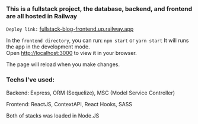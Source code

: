 ### This is a fullstack project, the database, backend, and frontend are all hosted in Railway

`Deploy link:` [fullstack-blog-frontend.up.railway.app ](fullstack-blog-frontend.up.railway.app )

In the `frontend directory`, you can run: `npm start` or `yarn start`
It will runs the app in the development mode.\
Open [http://localhost:3000](http://localhost:3000) to view it in your browser.

The page will reload when you make changes.

### Techs I've used: 
  <p>Backend: Express, ORM (Sequelize), MSC (Model Service Controller) </P>
  <p>Frontend: ReactJS, ContextAPI, React Hooks, SASS</p>
  <p>Both of stacks was loaded in Node.JS</p>
